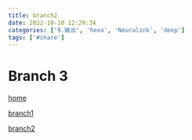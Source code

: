 ```yaml
---
title: branch2
date: 2022-10-10 12:29:34
categories: ['9.输出', 'hexo', 'Neuralink', 'deep']
tags: ['#share']
---
```


# Branch 3

[home](1178.md)

[branch1](1176.md)

[branch2](1177.md)
